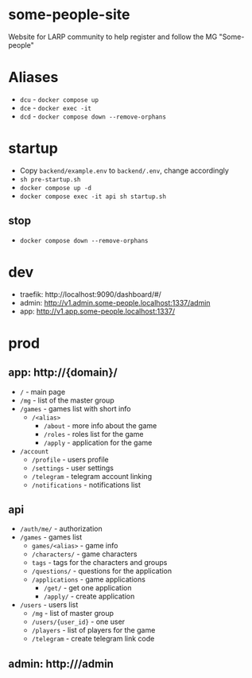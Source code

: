# some-people-site

Website for LARP community to help register and follow the MG "Some-people"

# Aliases

- `dcu` - `docker compose up`
- `dce` - `docker exec -it`
- `dcd` - `docker compose down --remove-orphans`

# startup

- Copy `backend/example.env` to `backend/.env`, change accordingly
- `sh pre-startup.sh`
- `docker compose up -d`
- `docker compose exec -it api sh startup.sh`

## stop

- `docker compose down --remove-orphans`

# dev

- traefik: http://localhost:9090/dashboard/#/
- admin: http://v1.admin.some-people.localhost:1337/admin
- app: http://v1.app.some-people.localhost:1337/

# prod

## app: http://{domain}/

- `/` - main page
- `/mg` - list of the master group
- `/games` - games list with short info
    - `/<alias>`
        - `/about` - more info about the game
        - `/roles` - roles list for the game
        - `/apply` - application for the game
- `/account`
    - `/profile` - users profile
    - `/settings` - user settings
    - `/telegram` - telegram account linking
    - `/notifications` - notifications list

## api

- `/auth/me/` - authorization
- `/games` - games list
    - `games/<alias>` - game info
    - `/characters/` - game characters
    - `tags` - tags for the characters and groups
    - `/questions/` - questions for the application
    - `/applications` - game applications
        - `/get/` - get one application
        - `/apply/` - create application
- `/users` - users list
    - `/mg` - list of master group
    - `/users/{user_id}` - one user
    - `/players` - list of players for the game
    - `/telegram` - create telegram link code

## admin: http://<domain>/admin